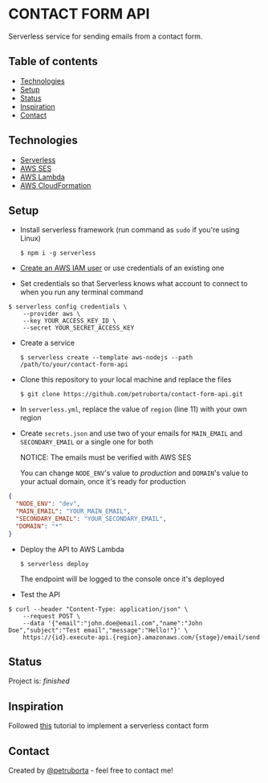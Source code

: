 # CONTACT FORM API

Serverless service for sending emails from a contact form.

## Table of contents

* [Technologies](#technologies)
* [Setup](#setup)
* [Status](#status)
* [Inspiration](#inspiration)
* [Contact](#contact)

## Technologies

* [Serverless](https://www.serverless.com/)
* [AWS SES](https://aws.amazon.com/ses/)
* [AWS Lambda](https://aws.amazon.com/lambda/)
* [AWS CloudFormation](https://aws.amazon.com/cloudformation/)

## Setup

* Install serverless framework (run command as `sudo` if you're using Linux)

  `$ npm i -g serverless`

* [Create an AWS IAM user](https://docs.aws.amazon.com/IAM/latest/UserGuide/id_users_create.html) or use credentials of an existing one

* Set credentials so that Serverless knows what account to connect to when you run any terminal command

```shell
$ serverless config credentials \
    --provider aws \
    --key YOUR_ACCESS_KEY_ID \
    --secret YOUR_SECRET_ACCESS_KEY
```

* Create a service

  `$ serverless create --template aws-nodejs --path /path/to/your/contact-form-api`

* Clone this repository to your local machine and replace the files

  `$ git clone https://github.com/petruborta/contact-form-api.git`

* In `serverless.yml`, replace the value of `region` (line 11) with your own region

* Create `secrets.json` and use two of your emails for `MAIN_EMAIL` and `SECONDARY_EMAIL` or a single one for both

  NOTICE: The emails must be verified with AWS SES

  You can change `NODE_ENV`'s value to _production_ and `DOMAIN`'s value to your actual domain, once it's ready for production

```json
{
  "NODE_ENV": "dev",
  "MAIN_EMAIL": "YOUR_MAIN_EMAIL",
  "SECONDARY_EMAIL": "YOUR_SECONDARY_EMAIL",
  "DOMAIN": "*"
}
```

* Deploy the API to AWS Lambda

  `$ serverless deploy`

  The endpoint will be logged to the console once it's deployed

* Test the API

```shell
$ curl --header "Content-Type: application/json" \
    --request POST \
    --data '{"email":"john.doe@email.com","name":"John Doe","subject":"Test email","message":"Hello!"}' \
    https://{id}.execute-api.{region}.amazonaws.com/{stage}/email/send
```

## Status

Project is: _finished_

## Inspiration

Followed [this](https://dev.to/adnanrahic/building-a-serverless-contact-form-with-aws-lambda-and-aws-ses-4jm0) tutorial to implement a serverless contact form

## Contact

Created by [@petruborta](https://petruborta.com/) - feel free to contact me!
